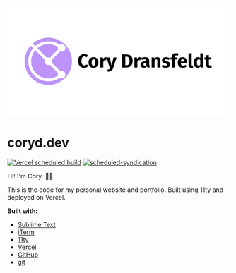 ![Cory Dransfeldt](/src/assets/img/social-card.png)

# coryd.dev

[![Vercel scheduled build](https://github.com/cdransf/coryd.dev/actions/workflows/vercel-scheduled-build.yaml/badge.svg)](https://github.com/cdransf/coryd.dev/actions/workflows/vercel-scheduled-build.yaml) [![scheduled-syndication](https://github.com/cdransf/social-utils/actions/workflows/scheduled.yaml/badge.svg)](https://github.com/cdransf/social-utils/actions/workflows/scheduled.yaml)

Hi! I'm Cory. 👋🏻

This is the code for my personal website and portfolio. Built using 11ty and deployed on Vercel.

**Built with:**

-   [Sublime Text](https://sublimetext.com)
-   [iTerm](https://iterm2.com)
-   [11ty](https://www.11ty.dev)
-   [Vercel](https://vercel.com)
-   [GitHub](https://github.com)
-   [git](https://git-scm.com)
